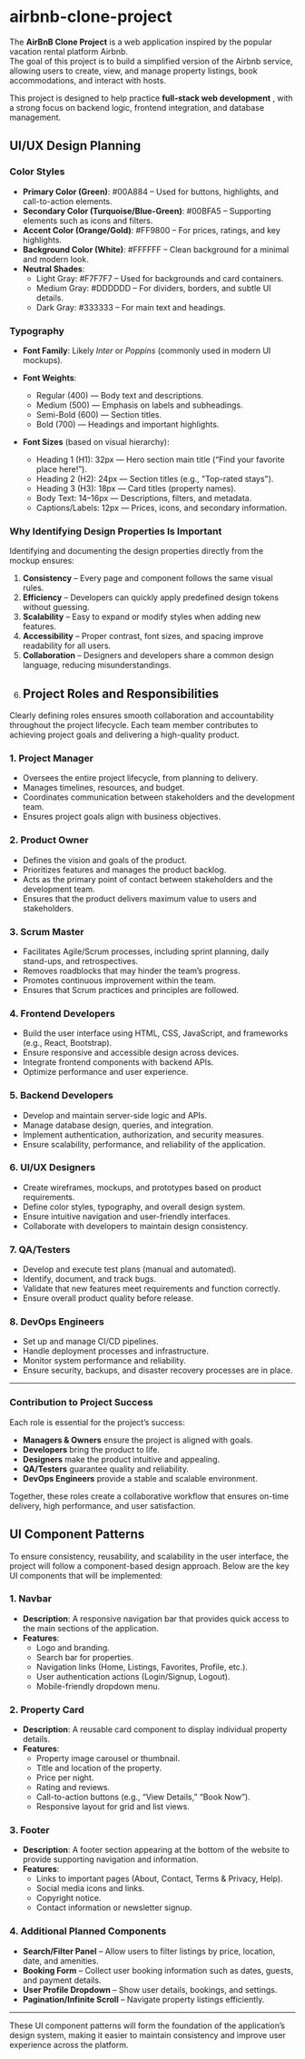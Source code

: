 # airbnb-clone-project
The 
**AirBnB Clone Project**
 is a web application inspired by the popular vacation rental platform Airbnb.  
The goal of this project is to build a simplified version of the Airbnb service, allowing users to create, view, and manage property listings, book accommodations, and interact with hosts.  

This project is designed to help practice 
**full-stack web development**
, with a strong focus on backend logic, frontend integration, and database management.
## UI/UX Design Planning

### Color Styles
- **Primary Color (Green)**: #00A884 – Used for buttons, highlights, and call-to-action elements.  
- **Secondary Color (Turquoise/Blue-Green)**: #00BFA5 – Supporting elements such as icons and filters.  
- **Accent Color (Orange/Gold)**: #FF9800 – For prices, ratings, and key highlights.  
- **Background Color (White)**: #FFFFFF – Clean background for a minimal and modern look.  
- **Neutral Shades**:  
  - Light Gray: #F7F7F7 – Used for backgrounds and card containers.  
  - Medium Gray: #DDDDDD – For dividers, borders, and subtle UI details.  
  - Dark Gray: #333333 – For main text and headings.  

### Typography
- **Font Family**: Likely *Inter* or *Poppins* (commonly used in modern UI mockups).  
- **Font Weights**:  
  - Regular (400) — Body text and descriptions.  
  - Medium (500) — Emphasis on labels and subheadings.  
  - Semi-Bold (600) — Section titles.  
  - Bold (700) — Headings and important highlights.  

- **Font Sizes** (based on visual hierarchy):  
  - Heading 1 (H1): 32px — Hero section main title (“Find your favorite place here!”).  
  - Heading 2 (H2): 24px — Section titles (e.g., "Top-rated stays").  
  - Heading 3 (H3): 18px — Card titles (property names).  
  - Body Text: 14–16px — Descriptions, filters, and metadata.  
  - Captions/Labels: 12px — Prices, icons, and secondary information.  

### Why Identifying Design Properties Is Important
Identifying and documenting the design properties directly from the mockup ensures:  
1. **Consistency** – Every page and component follows the same visual rules.  
2. **Efficiency** – Developers can quickly apply predefined design tokens without guessing.  
3. **Scalability** – Easy to expand or modify styles when adding new features.  
4. **Accessibility** – Proper contrast, font sizes, and spacing improve readability for all users.  
5. **Collaboration** – Designers and developers share a common design language, reducing misunderstandings.
6. ## Project Roles and Responsibilities

Clearly defining roles ensures smooth collaboration and accountability throughout the project lifecycle. Each team member contributes to achieving project goals and delivering a high-quality product.

### 1. Project Manager
- Oversees the entire project lifecycle, from planning to delivery.  
- Manages timelines, resources, and budget.  
- Coordinates communication between stakeholders and the development team.  
- Ensures project goals align with business objectives.  

### 2. Product Owner
- Defines the vision and goals of the product.  
- Prioritizes features and manages the product backlog.  
- Acts as the primary point of contact between stakeholders and the development team.  
- Ensures that the product delivers maximum value to users and stakeholders.  

### 3. Scrum Master
- Facilitates Agile/Scrum processes, including sprint planning, daily stand-ups, and retrospectives.  
- Removes roadblocks that may hinder the team’s progress.  
- Promotes continuous improvement within the team.  
- Ensures that Scrum practices and principles are followed.  

### 4. Frontend Developers
- Build the user interface using HTML, CSS, JavaScript, and frameworks (e.g., React, Bootstrap).  
- Ensure responsive and accessible design across devices.  
- Integrate frontend components with backend APIs.  
- Optimize performance and user experience.  

### 5. Backend Developers
- Develop and maintain server-side logic and APIs.  
- Manage database design, queries, and integration.  
- Implement authentication, authorization, and security measures.  
- Ensure scalability, performance, and reliability of the application.  

### 6. UI/UX Designers
- Create wireframes, mockups, and prototypes based on product requirements.  
- Define color styles, typography, and overall design system.  
- Ensure intuitive navigation and user-friendly interfaces.  
- Collaborate with developers to maintain design consistency.  

### 7. QA/Testers
- Develop and execute test plans (manual and automated).  
- Identify, document, and track bugs.  
- Validate that new features meet requirements and function correctly.  
- Ensure overall product quality before release.  

### 8. DevOps Engineers
- Set up and manage CI/CD pipelines.  
- Handle deployment processes and infrastructure.  
- Monitor system performance and reliability.  
- Ensure security, backups, and disaster recovery processes are in place.  

---

### Contribution to Project Success
Each role is essential for the project’s success:  
- **Managers & Owners** ensure the project is aligned with goals.  
- **Developers** bring the product to life.  
- **Designers** make the product intuitive and appealing.  
- **QA/Testers** guarantee quality and reliability.  
- **DevOps Engineers** provide a stable and scalable environment.  

Together, these roles create a collaborative workflow that ensures on-time delivery, high performance, and user satisfaction.

## UI Component Patterns

To ensure consistency, reusability, and scalability in the user interface, the project will follow a component-based design approach. Below are the key UI components that will be implemented:

### 1. Navbar
- **Description**: A responsive navigation bar that provides quick access to the main sections of the application.  
- **Features**:  
  - Logo and branding.  
  - Search bar for properties.  
  - Navigation links (Home, Listings, Favorites, Profile, etc.).  
  - User authentication actions (Login/Signup, Logout).  
  - Mobile-friendly dropdown menu.  

### 2. Property Card
- **Description**: A reusable card component to display individual property details.  
- **Features**:  
  - Property image carousel or thumbnail.  
  - Title and location of the property.  
  - Price per night.  
  - Rating and reviews.  
  - Call-to-action buttons (e.g., “View Details,” “Book Now”).  
  - Responsive layout for grid and list views.  

### 3. Footer
- **Description**: A footer section appearing at the bottom of the website to provide supporting navigation and information.  
- **Features**:  
  - Links to important pages (About, Contact, Terms & Privacy, Help).  
  - Social media icons and links.  
  - Copyright notice.  
  - Contact information or newsletter signup.  

### 4. Additional Planned Components
- **Search/Filter Panel** – Allow users to filter listings by price, location, date, and amenities.  
- **Booking Form** – Collect user booking information such as dates, guests, and payment details.  
- **User Profile Dropdown** – Show user details, bookings, and settings.  
- **Pagination/Infinite Scroll** – Navigate property listings efficiently.  

---

These UI component patterns will form the foundation of the application’s design system, making it easier to maintain consistency and improve user experience across the platform.

